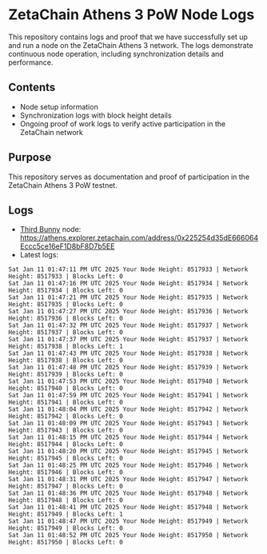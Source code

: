 # ZetaChain Athens 3 PoW Node Logs
This repository contains logs and proof that we have successfully set up and run a node on the ZetaChain Athens 3 network. The logs demonstrate continuous node operation, including synchronization details and performance.

## Contents
- Node setup information
- Synchronization logs with block height details
- Ongoing proof of work logs to verify active participation in the ZetaChain network

## Purpose
This repository serves as documentation and proof of participation in the ZetaChain Athens 3 PoW testnet.

## Logs

- [Third Bunny](https://thirdbunny.xyz/) node: https://athens.explorer.zetachain.com/address/0x225254d35dE666064Eccc5ce16eF1D8bF8D7b5EE
- Latest logs:
```
Sat Jan 11 01:47:11 PM UTC 2025 Your Node Height: 8517933 | Network Height: 8517933 | Blocks Left: 0
Sat Jan 11 01:47:16 PM UTC 2025 Your Node Height: 8517934 | Network Height: 8517934 | Blocks Left: 0
Sat Jan 11 01:47:21 PM UTC 2025 Your Node Height: 8517935 | Network Height: 8517935 | Blocks Left: 0
Sat Jan 11 01:47:27 PM UTC 2025 Your Node Height: 8517936 | Network Height: 8517936 | Blocks Left: 0
Sat Jan 11 01:47:32 PM UTC 2025 Your Node Height: 8517937 | Network Height: 8517937 | Blocks Left: 0
Sat Jan 11 01:47:37 PM UTC 2025 Your Node Height: 8517937 | Network Height: 8517938 | Blocks Left: 1
Sat Jan 11 01:47:43 PM UTC 2025 Your Node Height: 8517938 | Network Height: 8517938 | Blocks Left: 0
Sat Jan 11 01:47:48 PM UTC 2025 Your Node Height: 8517939 | Network Height: 8517939 | Blocks Left: 0
Sat Jan 11 01:47:53 PM UTC 2025 Your Node Height: 8517940 | Network Height: 8517940 | Blocks Left: 0
Sat Jan 11 01:47:59 PM UTC 2025 Your Node Height: 8517941 | Network Height: 8517941 | Blocks Left: 0
Sat Jan 11 01:48:04 PM UTC 2025 Your Node Height: 8517942 | Network Height: 8517942 | Blocks Left: 0
Sat Jan 11 01:48:09 PM UTC 2025 Your Node Height: 8517943 | Network Height: 8517943 | Blocks Left: 0
Sat Jan 11 01:48:15 PM UTC 2025 Your Node Height: 8517944 | Network Height: 8517944 | Blocks Left: 0
Sat Jan 11 01:48:20 PM UTC 2025 Your Node Height: 8517945 | Network Height: 8517945 | Blocks Left: 0
Sat Jan 11 01:48:25 PM UTC 2025 Your Node Height: 8517946 | Network Height: 8517946 | Blocks Left: 0
Sat Jan 11 01:48:31 PM UTC 2025 Your Node Height: 8517947 | Network Height: 8517947 | Blocks Left: 0
Sat Jan 11 01:48:36 PM UTC 2025 Your Node Height: 8517948 | Network Height: 8517948 | Blocks Left: 0
Sat Jan 11 01:48:41 PM UTC 2025 Your Node Height: 8517948 | Network Height: 8517949 | Blocks Left: 1
Sat Jan 11 01:48:47 PM UTC 2025 Your Node Height: 8517949 | Network Height: 8517949 | Blocks Left: 0
Sat Jan 11 01:48:52 PM UTC 2025 Your Node Height: 8517950 | Network Height: 8517950 | Blocks Left: 0
```
